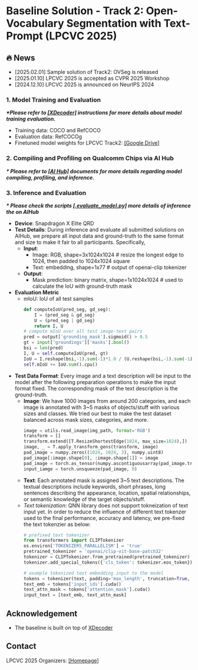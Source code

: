 # Baseline Solution - Track 2: Open-Vocabulary Segmentation with Text-Prompt (LPCVC 2025)

## :fire: News
- [2025.02.01] Sample solution of Track2: OVSeg is released
- [2025.01.10] LPCVC 2025 is accepted as CVPR 2025 Workshop
- [2024.12.10] LPCVC 2025 is announced on NeurIPS 2024

### 1. Model Training and Evaluation
***\*Please refer to [[XDecoder]]() instructions for more details about model training evaluation.***
- Training data: COCO and RefCOCO
- Evaluation data: RefCOCOg
- Finetuned model weights for LPCVC Track2: [[Google Drive]](https://drive.google.com/file/d/1zTaVW_I4fe6MSBq5GAg284TuQfLcB0Yd/view?usp=drive_link)

### 2. Compiling and Profiling on Qualcomm Chips via AI Hub
***\* Please refer to [[AI Hub]]() documents for more details regarding model compiling, profiling, and inference.***


### 3. Inference and Evaluation
***\* Please check the scripts [[.evaluate_model.py]]() more details of inference the on AIHub***
- **Device**: Snapdragon X Elite QRD
- **Test Details**: During inference and evaluate all submitted solutions on AIHub, we prepare all input data and ground-truth to the same format and size to make it fair to all participants. Specifically,
  - **Input**: 
    - Image: RGB, shape=3x1024x1024 # resize the longest edge to 1024, then padded to 1024x1024 square
    - Text: embedding, shape=1x77 # output of openai-clip tokenizer
  - **Output**: 
    - Mask prediction: binary matrix, shape=1x1024x1024 # used to calculate the IoU with ground-truth mask
- **Evaluation Metric**
  - mIoU: IoU of all test samples
    ```python
    def computeIoU(pred_seg, gd_seg):
        I = (pred_seg & gd_seg)
        U = (pred_seg | gd_seg)
        return I, U
    # compute mIoU over all test image-text pairs
    pred = output['grounding_mask'].sigmoid() > 0.5
    gt = input['groundings']['masks'].bool()
    bsi = len(pred)
    I, U = self.computeIoU(pred, gt)
    IoU = I.reshape(bsi,-1).sum(-1)*1.0 / (U.reshape(bsi,-1).sum(-1) + 1e-6)
    self.mIoU += IoU.sum().cpu()
    ```
- **Test Data Format**:
  Every image and a text description will be input to the model after the following preparation operations to make the input format fixed. The corresponding mask of the text description is the ground-truth. 
  - **Image**: We have 1000 images from around 200 categories, and each image is annotated with 3~5 masks of objects/stuff with various sizes and classes. We tried our best to make the test dataset balanced across mask sizes, categories, and more.
    ```python
    image = utils.read_image(img_path, format='RGB')
    transform = []
    transform.extend([T.ResizeShortestEdge(1024, max_size=1024),])    
    image, _ = T.apply_transform_gens(transform, image)
    pad_image = numpy.zeros((1024, 1024, 3), numpy.uint8)
    pad_image[:image.shape[0], :image.shape[1]] = image
    pad_image = torch.as_tensor(numpy.ascontiguousarray(pad_image.transpose(2, 0, 1))).cuda()
    input_iamge = torch.unsqueeze(pad_image, 0)
    ```
  - **Text**: Each annotated mask is assigned 3~5 text descriptions. The textual descriptions include keywords, short phrases, long sentences describing the appearance, location, spatial relationships, or semantic knowledge of the target objects/stuff.
  - *Text tokenization*: QNN library does not support tokneization of text input yet. In order to reduce the influence of different text tokenzer used to the final performance, accuracy and latency, we pre-fixed the text tokenzier as below:
    ```python
    # prefixed text tokenizer
    from transformers import CLIPTokenizer
    os.environ['TOKENIZERS_PARALLELISM'] = 'true'
    pretrained_tokenizer = 'openai/clip-vit-base-patch32'
    tokenizer = CLIPTokenizer.from_pretrained(pretrained_tokenizer)
    tokenizer.add_special_tokens({'cls_token': tokenizer.eos_token})

    # example tokenized text embedding input to the model
    tokens = tokenizer(text, padding='max_length', truncation=True, max_length=max_token_num, return_tensors='pt')
    text_emb = tokens['input_ids'].cuda()
    text_attn_mask = tokens['attention_mask'].cuda()
    input_text = [text_emb, text_attn_mask]
    ```

## Acknowledgement
* The baseline is built on top of [XDecoder]()

## Contact
LPCVC 2025 Organizers: [[Homepage]](lpcv.ai)